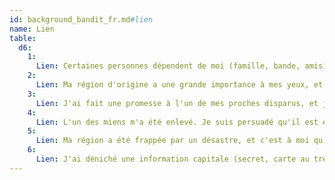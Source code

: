 ```yaml
---
id: background_bandit_fr.md#lien
name: Lien
table:
  d6:
    1:
      Lien: Certaines personnes dépendent de moi (famille, bande, amis) et je veux être digne de leur attachement.
    2:
      Lien: Ma région d'origine a une grande importance à mes yeux, et je ferai tout ce qui est en mon pouvoir pour la préserver.
    3:
      Lien: J'ai fait une promesse à l'un de mes proches disparus, et je tiendrai parole.
    4:
      Lien: L'un des miens m'a été enlevé. Je suis persuadé qu'il est encore en vie quelque part, et j'ai juré de le retrouver et de le ramener chez lui.
    5:
      Lien: Ma région a été frappée par un désastre, et c'est à moi qu'il revient de trouver le moyen de restaurer ce qui peut l'être.
    6:
      Lien: J'ai déniché une information capitale (secret, carte au trésor, etc.) qui pourrait assurer définitivement la prospérité de ma communauté, et je compte bien en profiter.
---
```


